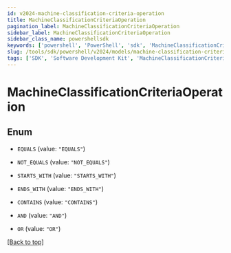 ```yaml
---
id: v2024-machine-classification-criteria-operation
title: MachineClassificationCriteriaOperation
pagination_label: MachineClassificationCriteriaOperation
sidebar_label: MachineClassificationCriteriaOperation
sidebar_class_name: powershellsdk
keywords: ['powershell', 'PowerShell', 'sdk', 'MachineClassificationCriteriaOperation', 'V2024MachineClassificationCriteriaOperation'] 
slug: /tools/sdk/powershell/v2024/models/machine-classification-criteria-operation
tags: ['SDK', 'Software Development Kit', 'MachineClassificationCriteriaOperation', 'V2024MachineClassificationCriteriaOperation']
---
```



# MachineClassificationCriteriaOperation

## Enum


* `EQUALS` (value: `"EQUALS"`)

* `NOT_EQUALS` (value: `"NOT_EQUALS"`)

* `STARTS_WITH` (value: `"STARTS_WITH"`)

* `ENDS_WITH` (value: `"ENDS_WITH"`)

* `CONTAINS` (value: `"CONTAINS"`)

* `AND` (value: `"AND"`)

* `OR` (value: `"OR"`)


[[Back to top]](#) 

